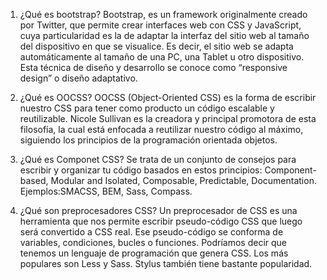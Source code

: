 1. ¿Qué es bootstrap?
Bootstrap, es un framework originalmente creado por Twitter, que permite crear interfaces web con CSS y JavaScript, cuya particularidad es la de adaptar la interfaz del sitio web al tamaño del dispositivo en que se visualice. Es decir, el sitio web se adapta automáticamente al tamaño de una PC, una Tablet u otro dispositivo. Esta técnica de diseño y desarrollo se conoce como “responsive design” o diseño adaptativo.


2. ¿Qué es OOCSS?
OOCSS (Object-Oriented CSS) es la forma de escribir nuestro CSS para tener como producto un código escalable y reutilizable. Nicole Sullivan es la creadora y principal promotora de esta filosofía, la cual está enfocada a reutilizar nuestro código al máximo, siguiendo los principios de la programación orientada objetos.

3. ¿Qué es Componet CSS?
Se trata de un conjunto de consejos para escribir y organizar tu código basados en estos principios: Component-based, Modular and Isolated, Composable, Predictable, Documentation.
Ejemplos:SMACSS, BEM, Sass, Compass.

4. ¿Qué son preprocesadores CSS?
Un preprocesador de CSS es una herramienta que nos permite escribir pseudo-código CSS que luego será convertido a CSS real. Ese pseudo-código se conforma de variables, condiciones, bucles o funciones. Podríamos decir que tenemos un lenguaje de programación que genera CSS.
Los más populares son Less y Sass. Stylus también tiene bastante popularidad.